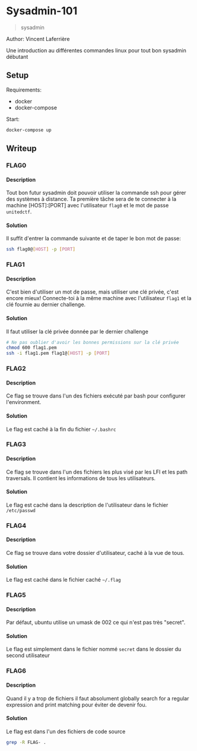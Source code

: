 # Sysadmin-101

> sysadmin

Author: Vincent Laferrière

Une introduction au différentes commandes linux pour tout bon sysadmin débutant

## Setup

Requirements:

-   docker
-   docker-compose

Start:

```bash
docker-compose up
```

## Writeup

### FLAG0

#### Description

Tout bon futur sysadmin doit pouvoir utiliser la commande ssh pour gérer des systèmes à distance.
Ta première tâche sera de te connecter à la machine [HOST]:[PORT] avec l'utilisateur `flag0` et le mot de passe `unitedctf`.

#### Solution

Il suffit d'entrer la commande suivante et de taper le bon mot de passe:

```bash
ssh flag0@[HOST] -p [PORT]
```

### FLAG1

#### Description

C'est bien d'utiliser un mot de passe, mais utiliser une clé privée, c'est encore mieux!
Connecte-toi à la même machine avec l'utilisateur `flag1` et la clé fournie au dernier challenge.

#### Solution

Il faut utiliser la clé privée donnée par le dernier challenge

```bash
# Ne pas oublier d'avoir les bonnes permissions sur la clé privée
chmod 600 flag1.pem
ssh -i flag1.pem flag1@[HOST] -p [PORT]
```

### FLAG2

#### Description

Ce flag se trouve dans l'un des fichiers exécuté par bash pour configurer l'environment.

#### Solution

Le flag est caché à la fin du fichier `~/.bashrc`

### FLAG3

#### Description

Ce flag se trouve dans l'un des fichiers les plus visé par les LFI et les path traversals. Il contient les informations de tous les utilisateurs.

#### Solution

Le flag est caché dans la description de l'utilisateur dans le fichier `/etc/passwd`

### FLAG4

#### Description

Ce flag se trouve dans votre dossier d'utilisateur, caché à la vue de tous.

#### Solution

Le flag est caché dans le fichier caché `~/.flag`

### FLAG5

#### Description

Par défaut, ubuntu utilise un umask de 002 ce qui n'est pas très "secret".

#### Solution

Le flag est simplement dans le fichier nommé `secret` dans le dossier du second utilisateur

### FLAG6

#### Description

Quand il y a trop de fichiers il faut absolument globally search for a regular expression and print matching pour éviter de devenir fou.

#### Solution

Le flag est dans l'un des fichiers de code source

```bash
grep -R FLAG- .
```

